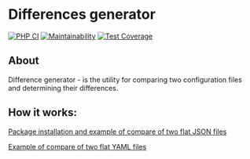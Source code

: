 # Differences generator

[![PHP CI](https://github.com/yarncat/php-project-lvl2/workflows/PHP%20CI/badge.svg)](https://github.com/yarncat/php-project-lvl2/actions)
[![Maintainability](https://api.codeclimate.com/v1/badges/707e320f0241daa7c89b/maintainability)](https://codeclimate.com/github/yarncat/php-project-lvl2/maintainability)
[![Test Coverage](https://api.codeclimate.com/v1/badges/707e320f0241daa7c89b/test_coverage)](https://codeclimate.com/github/yarncat/php-project-lvl2/test_coverage)

## About

Difference generator - is the utility for comparing two configuration files and determining their differences.

## How it works:

[Package installation and example of compare of two flat JSON files](https://asciinema.org/a/RsnN7zB0jfCgGlOyCriVHYDiF)  

[Example of compare of two flat YAML files](https://asciinema.org/a/lnJMVzU4RKHEWtvSsluPXGJiR)  
